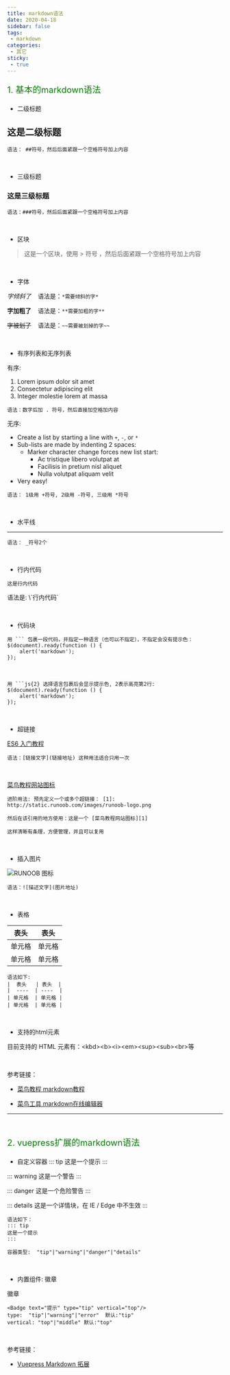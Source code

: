 ```yaml
---
title: markdown语法
date: 2020-04-18
sidebar: false
tags: 
 - markdown
categories:
 - 其它
sticky:
 - true
---
```


<!-- more -->

<p style="font-size:20px;color:green;">1. 基本的markdown语法</p>

- 二级标题
## 这是二级标题
`语法： ##符号，然后后面紧跟一个空格符号加上内容`

<br/>

- 三级标题
### 这是三级标题
`语法：###符号，然后后面紧跟一个空格符号加上内容`

<br/>

- 区块
> 这是一个区块，使用 > 符号 ，然后后面紧跟一个空格符号加上内容

<br/>

- 字体

*字倾斜了*  <span>&nbsp;&nbsp;&nbsp;语法是：`*需要倾斜的字*`</span>

**字加粗了** <span>&nbsp;&nbsp;&nbsp;语法是：`**需要加粗的字**`</span>

~~字被划了~~   <span>&nbsp;&nbsp;&nbsp;语法是：`~~需要被划掉的字~~`</span>

<br/>

- 有序列表和无序列表

有序: 
1. Lorem ipsum dolor sit amet
2. Consectetur adipiscing elit
3. Integer molestie lorem at massa

`语法：数字后加 . 符号，然后直接加空格加内容`

无序:
+ Create a list by starting a line with `+`, `-`, or `*`
+ Sub-lists are made by indenting 2 spaces:
  - Marker character change forces new list start:
    * Ac tristique libero volutpat at
    * Facilisis in pretium nisl aliquet
    * Nulla volutpat aliquam velit
+ Very easy!

`语法： 1级用 +符号, 2级用 -符号, 三级用 *符号`

<br/>

- 水平线

___
`语法： _符号2个`

<br/>

- 行内代码

`这是行内代码`
<p>语法是: \`行内代码`</p>

<br/>

- 代码块
```
用 ``` 包裹一段代码，并指定一种语言（也可以不指定），不指定会没有提示色：
$(document).ready(function () {
    alert('markdown');
});
```

<br/>

```js{2}
用 ```js{2} 选择语言包裹后会显示提示色, 2表示高亮第2行:
$(document).ready(function () {
    alert('markdown');
});
```
<br/>

- 超链接

[ES6 入门教程](https://es6.ruanyifeng.com/)

`语法：[链接文字](链接地址) 这种用法适合只用一次`

<br/>

[1]: http://static.runoob.com/images/runoob-logo.png
[菜鸟教程网站图标][1]

`进阶用法: 预先定义一个或多个超链接： [1]: http://static.runoob.com/images/runoob-logo.png`

`然后在该引用的地方使用：这是一个 [菜鸟教程网站图标][1]`

`这样清晰有条理，方便管理，并且可以复用`

<br/>

- 插入图片

![RUNOOB 图标](http://static.runoob.com/images/runoob-logo.png)

`语法：![描述文字](图片地址)`


<br/>

- 表格

|  表头   | 表头  |
|  ----  | ----  |
| 单元格  | 单元格 |
| 单元格  | 单元格 |

```
语法如下:
|  表头   | 表头  |
|  ----  | ----  |
| 单元格  | 单元格 |
| 单元格  | 单元格 |
```
<br/>

- 支持的html元素

<p>目前支持的 HTML 元素有：&lt;kbd&gt;&lt;b&gt;&lt;i&gt;&lt;em&gt;&lt;sup&gt;&lt;sub&gt;&lt;br&gt;等</p>

<br/>

参考链接：

- [菜鸟教程 markdown教程](https://www.runoob.com/markdown/md-tutorial.html)

- [菜鸟工具 markdown在线编辑器](https://c.runoob.com/front-end/712)

______

<br/>

<p style="font-size:20px;color:green;">2. vuepress扩展的markdown语法</p>

- 自定义容器
::: tip
这是一个提示
:::

::: warning
这是一个警告
:::

::: danger
这是一个危险警告
:::

::: details
这是一个详情块，在 IE / Edge 中不生效
:::

```
语法如下：
::: tip
这是一个提示
:::

容器类型:  "tip"|"warning"|"danger"|"details"
```
<br/>

- 内置组件:  徽章

徽章  <Badge text="提示" type="tip" vertical="top"/>
```
<Badge text="提示" type="tip" vertical="top"/>
type:  "tip"|"warning"|"error"  默认:"tip"
vertical: "top"|"middle" 默认:"top"
```
<br/>

参考链接：

- [Vuepress Markdown 拓展](https://www.vuepress.cn/guide/markdown.html#header-anchors)



